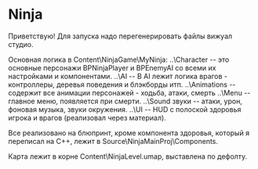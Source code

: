 # Ninja
Приветствую!
Для запуска надо перегенерировать файлы вижуал студио.

Основная логика в Content\NinjaGame\MyNinja:
..\Character -- это основные персонажи BPNinjaPlayer и BPEnemyAI со всеми их настройками и компонентами. 
..\AI -- В AI лежит логика врагов - контроллеры, деревья поведения и блэкборды итп.
..\Animations -- содержит все анимации персонажей - ходьба, атаки, смерть
..\Menu -- главное меню, появляется при смерти. 
..\Sound звуки -- атаки, урон, фоновая музыка, звуки окружения. 
..\UI -- HUD с полоской здоровья игрока и врагов (реализовал через материал).

Все реализовано на блюпринт, кроме компонента здоровья, который я переписал на С++,
лежит в Source\NinjaMainProj\Components.

Карта лежит в корне Content\NinjaLevel.umap, выставлена по дефолту.
